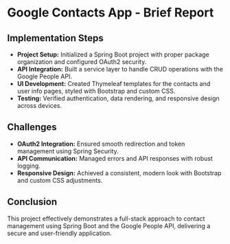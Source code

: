 # Google Contacts App - Brief Report

## Implementation Steps
- **Project Setup:** Initialized a Spring Boot project with proper package organization and configured OAuth2 security.
- **API Integration:** Built a service layer to handle CRUD operations with the Google People API.
- **UI Development:** Created Thymeleaf templates for the contacts and user info pages, styled with Bootstrap and custom CSS.
- **Testing:** Verified authentication, data rendering, and responsive design across devices.

## Challenges
- **OAuth2 Integration:** Ensured smooth redirection and token management using Spring Security.
- **API Communication:** Managed errors and API responses with robust logging.
- **Responsive Design:** Achieved a consistent, modern look with Bootstrap and custom CSS adjustments.

## Conclusion
This project effectively demonstrates a full-stack approach to contact management using Spring Boot and the Google People API, delivering a secure and user-friendly application.
